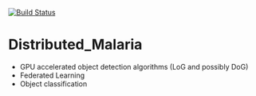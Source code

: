[![Build Status](https://travis-ci.com/2fasc/Distributed_Malaria.svg?token=JLhRihvzDGqbz6WMY4TN&branch=master)](https://travis-ci.com/2fasc/Distributed_Malaria)

# Distributed_Malaria
* GPU accelerated object detection algorithms (LoG and possibly DoG) 
* Federated Learning
* Object classification
